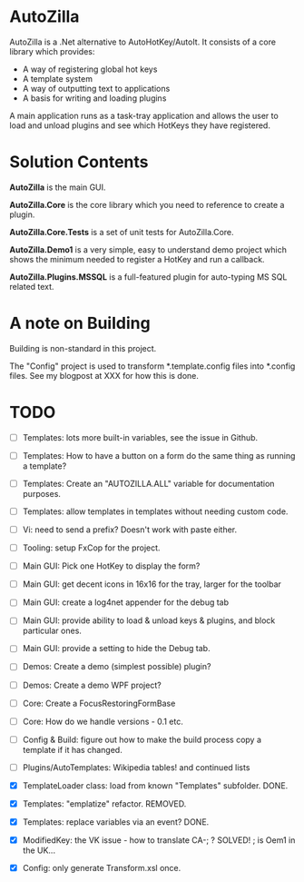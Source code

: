 AutoZilla
=========
AutoZilla is a .Net alternative to AutoHotKey/AutoIt. It consists of a core
library which provides: 

- A way of registering global hot keys
- A template system
- A way of outputting text to applications
- A basis for writing and loading plugins

A main application runs as a task-tray application and allows the user to load
and unload plugins and see which HotKeys they have registered.


Solution Contents
=================
**AutoZilla** is the main GUI.

**AutoZilla.Core** is the core library which you need to reference to
create a plugin.

**AutoZilla.Core.Tests** is a set of unit tests for AutoZilla.Core.

**AutoZilla.Demo1** is a very simple, easy to understand demo project
which shows the minimum needed to register a HotKey and run a callback.

**AutoZilla.Plugins.MSSQL** is a full-featured plugin for auto-typing MS SQL
related text.


A note on Building
==================
Building is non-standard in this project.

The "Config" project is used to transform *.template.config
files into *.config files. See my blogpost at XXX for how this is done.


TODO
====
- [ ] Templates: lots more built-in variables, see the issue in Github.
- [ ] Templates: How to have a button on a form do the same thing as running a template?
- [ ] Templates: Create an "AUTOZILLA.ALL" variable for documentation purposes.
- [ ] Templates: allow templates in templates without needing custom code.
- [ ] Vi: need to send a prefix? Doesn't work with paste either.
- [ ] Tooling: setup FxCop for the project.
- [ ] Main GUI: Pick one HotKey to display the form?
- [ ] Main GUI: get decent icons in 16x16 for the tray, larger for the toolbar
- [ ] Main GUI: create a log4net appender for the debug tab
- [ ] Main GUI: provide ability to load & unload keys & plugins, and block particular ones.
- [ ] Main GUI: provide a setting to hide the Debug tab.
- [ ] Demos: Create a demo (simplest possible) plugin?
- [ ] Demos: Create a demo WPF project?
- [ ] Core: Create a FocusRestoringFormBase
- [ ] Core: How do we handle versions - 0.1 etc.
- [ ] Config & Build: figure out how to make the build process copy a template if it has changed.
- [ ] Plugins/AutoTemplates: Wikipedia tables! and continued lists

- [X] TemplateLoader class: load from known "Templates" subfolder. DONE.
- [X] Templates: "emplatize" refactor. REMOVED.
- [X] Templates: replace variables via an event? DONE.
- [X] ModifiedKey: the VK issue - how to translate CA-; ? SOLVED! ; is Oem1 in the UK...
- [X] Config: only generate Transform.xsl once.
